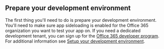 ## Prepare your development environment

The first thing you'll need to do is prepare your development environment. You'll need to make sure app sideloading is enabled for the Office 365 organization you want to test your app on. If you need a dedicated development tenant, you can sign up for the [Office 365 developer program](https://developer.microsoft.com/en-us/office/dev-program). For additional information see [Setup your development environment](~/concepts/build-and-test-your-app/foo.md).